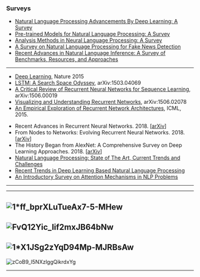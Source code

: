 ### Surveys

- [Natural Language Processing Advancements By Deep Learning: A Survey](https://arxiv.org/abs/2003.01200)
- [Pre-trained Models for Natural Language Processing: A Survey](https://arxiv.org/abs/2003.08271)
- [Analysis Methods in Neural Language Processing: A Survey](https://arxiv.org/abs/1812.08951)
- [A Survey on Natural Language Processing for Fake News Detection](https://arxiv.org/pdf/1811.00770.pdf)
- [Recent Advances in Natural Language Inference: A Survey of Benchmarks, Resources, and Approaches](https://arxiv.org/abs/1904.01172)

------------

* [Deep Learning](http://www.nature.com/nature/journal/v521/n7553/pdf/nature14539.pdf), Nature 2015
* [LSTM: A Search Space Odyssey](http://arxiv.org/pdf/1503.04069), arXiv:1503.04069
* [A Critical Review of Recurrent Neural Networks for Sequence Learning](http://arxiv.org/pdf/1506.00019), arXiv:1506.00019
* [Visualizing and Understanding Recurrent Networks](http://arxiv.org/pdf/1506.02078), arXiv:1506.02078
* [An Empirical Exploration of Recurrent Network Architectures](http://jmlr.org/proceedings/papers/v37/jozefowicz15.pdf), ICML, 2015.
- Recent Advances in Recurrent Neural Networks. 2018. [[arXiv](https://arxiv.org/abs/1801.01078v3)]
- From Nodes to Networks: Evolving Recurrent Neural Networks. 2018. [[arXiv](https://arxiv.org/abs/1803.04439v2)]
- The History Began from AlexNet: A Comprehensive Survey on Deep Learning Approaches. 2018. [[arXiv](https://arxiv.org/abs/1803.01164v1)]
- [Natural Language Processing: State of The Art, Current Trends and Challenges](https://arxiv.org/ftp/arxiv/papers/1708/1708.05148.pdf)
- [Recent Trends in Deep Learning Based
Natural Language Processing](https://arxiv.org/pdf/1708.02709v5.pdf)
- [An Introductory Survey on Attention Mechanisms in NLP Problems](https://arxiv.org/abs/1811.05544v1)

-----------
--------------------
![1*ff_bprXLuTueAx7-5-MHew](https://miro.medium.com/max/1500/1*ff_bprXLuTueAx7-5-MHew.png)
--------
![FvQ12Yic_Iif2mxJB64bNw](https://miro.medium.com/max/1500/1*FvQ12Yic_Iif2mxJB64bNw.png)
-----------
![1*X1JSg2zYqD94Mp-MJRBsAw](https://miro.medium.com/max/1050/1*X1JSg2zYqD94Mp-MJRBsAw.png)
---------
![zCoB9_l5NXzlggQikrdxYg](https://miro.medium.com/max/1500/1*zCoB9_l5NXzlggQikrdxYg.png)

------------
